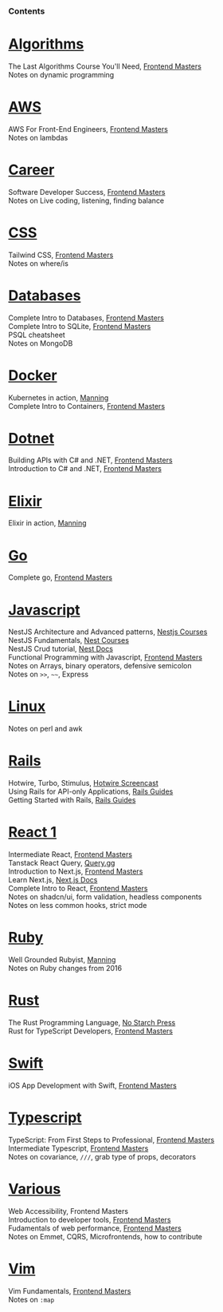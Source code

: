### Contents

[Algorithms](./algorithms.md)  
===============================
The Last Algorithms Course You'll Need, [Frontend Masters](https://frontendmasters.com/courses/algorithms/)  
Notes on dynamic programming

[AWS](./aws.md)  
=================
AWS For Front-End Engineers, [Frontend Masters](https://frontendmasters.com/courses/aws-v2/)  
Notes on lambdas

[Career](./career.md)  
=======================
Software Developer Success, [Frontend Masters](https://frontendmasters.com/courses/dev-soft-skills/)  
Notes on Live coding, listening, finding balance

[CSS](./css.md)  
=================
Tailwind CSS, [Frontend Masters](https://frontendmasters.com/courses/tailwind-css/)  
Notes on where/is

[Databases](./databases.md)  
=============================
Complete Intro to Databases, [Frontend Masters](https://frontendmasters.com/courses/databases/)  
Complete Intro to SQLite, [Frontend Masters](https://frontendmasters.com/courses/sqlite/)  
PSQL cheatsheet  
Notes on MongoDB

[Docker](./docker.md)  
=======================
Kubernetes in action, [Manning](https://www.manning.com/books/kubernetes-in-action-second-edition)  
Complete Intro to Containers, [Frontend Masters](https://frontendmasters.com/courses/complete-intro-containers-v2/)

[Dotnet](./dotnet.md)  
=======================
Building APIs with C# and .NET, [Frontend Masters](https://frontendmasters.com/courses/dotnet-apis/)  
Introduction to C# and .NET, [Frontend Masters](https://frontendmasters.com/courses/csharp-dotnet/)

[Elixir](./elixir.md)  
=======================
Elixir in action, [Manning](https://www.manning.com/books/kubernetes-in-action-second-edition)

[Go](./go.md)
=============
Complete go, [Frontend Masters](https://frontendmasters.com/workshops/complete-go/)

[Javascript](./javascript.md)  
===============================
NestJS Architecture and Advanced patterns, [Nestjs Courses](https://courses.nestjs.com/#architecture)  
NestJS Fundamentals, [Nest Courses](https://courses.nestjs.com/)  
NestJS Crud tutorial, [Nest Docs](https://docs.nestjs.com/first-steps)  
Functional Programming with Javascript, [Frontend Masters](https://frontendmasters.com/courses/functional-first-steps-v2/)  
Notes on Arrays, binary operators, defensive semicolon  
Notes on `>>`, `~~`, Express

[Linux](./linux.md)  
=====================
Notes on perl and awk

[Rails](./rails.md)  
=====================
Hotwire, Turbo, Stimulus, [Hotwire Screencast](https://d1d6azhz7lc2s3.cloudfront.net/hotwire-screencast.mp4)  
Using Rails for API-only Applications, [Rails Guides](https://guides.rubyonrails.org/api_app.html)  
Getting Started with Rails, [Rails Guides](https://guides.rubyonrails.org/getting_started.html)

[React 1](./react1.md)  
=====================
Intermediate React, [Frontend Masters](https://frontendmasters.com/workshops/intermediate-react-v6/)  
Tanstack React Query, [Query.gg](https://query.gg/)  
Introduction to Next.js, [Frontend Masters](https://frontendmasters.com/courses/next-js-v3/)  
Learn Next.js, [Next.js Docs](https://nextjs.org/docs/app/getting-started)  
Complete Intro to React, [Frontend Masters](https://frontendmasters.com/courses/complete-react-v9/)  
Notes on shadcn/ui, form validation, headless components  
Notes on less common hooks, strict mode

[Ruby](./ruby.md)  
===================
Well Grounded Rubyist, [Manning](https://www.manning.com/books/the-well-grounded-rubyist-third-edition)  
Notes on Ruby changes from 2016

[Rust](./rust.md)  
===================
The Rust Programming Language, [No Starch Press](https://nostarch.com/rust-programming-language-2nd-edition)  
Rust for TypeScript Developers, [Frontend Masters](https://frontendmasters.com/courses/rust-ts-devs/)

[Swift](./swift.md/)  
======================
iOS App Development with Swift, [Frontend Masters](https://frontendmasters.com/courses/swift-ios/)

[Typescript](./typescript.md)  
===============================
TypeScript: From First Steps to Professional, [Frontend Masters](https://frontendmasters.com/courses/typescript-v4/)  
Intermediate Typescript, [Frontend Masters](https://frontendmasters.com/courses/intermediate-typescript-v2/)  
Notes on covariance, `///`, grab type of props, decorators

[Various](./various.md)  
=========================
Web Accessibility, Frontend Masters  
Introduction to developer tools, [Frontend Masters](https://frontendmasters.com/workshops/dev-tools-v4/)  
Fudamentals of web performance, [Frontend Masters](https://frontendmasters.com/courses/web-perf-v2/)  
Notes on Emmet, CQRS, Microfrontends, how to contribute

[Vim](./vim.md)  
=================
Vim Fundamentals, [Frontend Masters](https://frontendmasters.com/courses/vim-fundamentals/)  
Notes on `:map`
